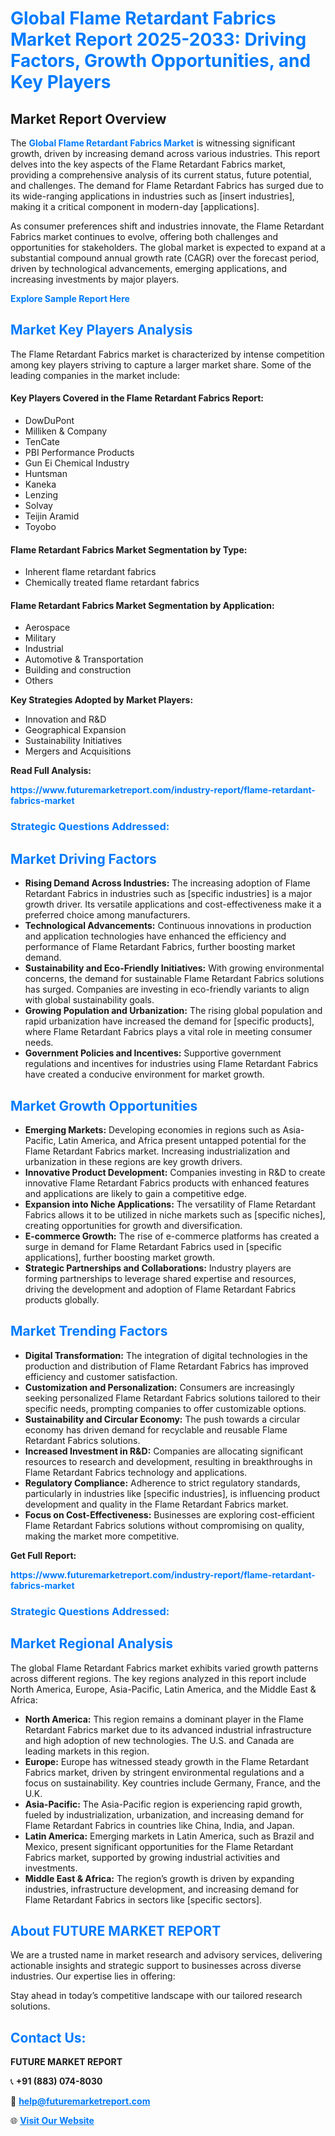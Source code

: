 <h1 style="color: #007BFF;">Global Flame Retardant Fabrics Market Report 2025-2033: Driving Factors, Growth Opportunities, and Key Players</h1>

<section id="overview">
<h2>Market Report Overview</h2>
<p>The <a href="https://www.futuremarketreport.com/industry-report/flame-retardant-fabrics-market" style="color: #007BFF; text-decoration: none;"><strong>Global Flame Retardant Fabrics Market</strong></a> is witnessing significant growth, driven by increasing demand across various industries. This report delves into the key aspects of the Flame Retardant Fabrics market, providing a comprehensive analysis of its current status, future potential, and challenges. The demand for Flame Retardant Fabrics has surged due to its wide-ranging applications in industries such as [insert industries], making it a critical component in modern-day [applications].</p>
<p>As consumer preferences shift and industries innovate, the Flame Retardant Fabrics market continues to evolve, offering both challenges and opportunities for stakeholders. The global market is expected to expand at a substantial compound annual growth rate (CAGR) over the forecast period, driven by technological advancements, emerging applications, and increasing investments by major players.</p>
</section>

<section id="overview">
<p><a href="https://www.futuremarketreport.com/request-sample/reportId=61636" style="color: #007BFF; text-decoration: none;"><strong>Explore Sample Report Here</strong></a></p>
</section>

<section id="key-players">
<h2 style="color: #007BFF;">Market Key Players Analysis</h2>
<p>The Flame Retardant Fabrics market is characterized by intense competition among key players striving to capture a larger market share. Some of the leading companies in the market include:</p>
<h4>Key Players Covered in the Flame Retardant Fabrics Report:</h4>
<ul><li>DowDuPont</li><li>Milliken &amp; Company</li><li>TenCate</li><li>PBI Performance Products</li><li>Gun Ei Chemical Industry</li><li>Huntsman</li><li>Kaneka</li><li>Lenzing</li><li>Solvay</li><li>Teijin Aramid</li><li>Toyobo</li></ul>
<h4>Flame Retardant Fabrics Market Segmentation by Type:</h4>
<ul><li>Inherent flame retardant fabrics</li><li>Chemically treated flame retardant fabrics</li></ul>

<h4>Flame Retardant Fabrics Market Segmentation by Application:</h4>
<ul><li>Aerospace</li><li>Military</li><li>Industrial</li><li>Automotive &amp; Transportation</li><li>Building and construction</li><li>Others</li></ul>
<p><strong>Key Strategies Adopted by Market Players:</strong></p>
<ul>
<li>Innovation and R&D</li>
<li>Geographical Expansion</li>
<li>Sustainability Initiatives</li>
<li>Mergers and Acquisitions</li>
</ul>
</section>

<section>
<p><strong>Read Full Analysis: </strong></p><a href="https://www.futuremarketreport.com/industry-report/flame-retardant-fabrics-market" style="color: #007BFF; text-decoration: none;"><strong>https://www.futuremarketreport.com/industry-report/flame-retardant-fabrics-market</strong></a>
<h3 style="color: #007BFF;">Strategic Questions Addressed:</h3>
</section>

<section id="driving-factors">
<h2 style="color: #007BFF;">Market Driving Factors</h2>
<ul>
<li><strong>Rising Demand Across Industries:</strong> The increasing adoption of Flame Retardant Fabrics in industries such as [specific industries] is a major growth driver. Its versatile applications and cost-effectiveness make it a preferred choice among manufacturers.</li>
<li><strong>Technological Advancements:</strong> Continuous innovations in production and application technologies have enhanced the efficiency and performance of Flame Retardant Fabrics, further boosting market demand.</li>
<li><strong>Sustainability and Eco-Friendly Initiatives:</strong> With growing environmental concerns, the demand for sustainable Flame Retardant Fabrics solutions has surged. Companies are investing in eco-friendly variants to align with global sustainability goals.</li>
<li><strong>Growing Population and Urbanization:</strong> The rising global population and rapid urbanization have increased the demand for [specific products], where Flame Retardant Fabrics plays a vital role in meeting consumer needs.</li>
<li><strong>Government Policies and Incentives:</strong> Supportive government regulations and incentives for industries using Flame Retardant Fabrics have created a conducive environment for market growth.</li>
</ul>
</section>

<section id="growth-opportunities">
<h2 style="color: #007BFF;">Market Growth Opportunities</h2>
<ul>
<li><strong>Emerging Markets:</strong> Developing economies in regions such as Asia-Pacific, Latin America, and Africa present untapped potential for the Flame Retardant Fabrics market. Increasing industrialization and urbanization in these regions are key growth drivers.</li>
<li><strong>Innovative Product Development:</strong> Companies investing in R&D to create innovative Flame Retardant Fabrics products with enhanced features and applications are likely to gain a competitive edge.</li>
<li><strong>Expansion into Niche Applications:</strong> The versatility of Flame Retardant Fabrics allows it to be utilized in niche markets such as [specific niches], creating opportunities for growth and diversification.</li>
<li><strong>E-commerce Growth:</strong> The rise of e-commerce platforms has created a surge in demand for Flame Retardant Fabrics used in [specific applications], further boosting market growth.</li>
<li><strong>Strategic Partnerships and Collaborations:</strong> Industry players are forming partnerships to leverage shared expertise and resources, driving the development and adoption of Flame Retardant Fabrics products globally.</li>
</ul>
</section>

<section id="trending-factors">
<h2 style="color: #007BFF;">Market Trending Factors</h2>
<ul>
<li><strong>Digital Transformation:</strong> The integration of digital technologies in the production and distribution of Flame Retardant Fabrics has improved efficiency and customer satisfaction.</li>
<li><strong>Customization and Personalization:</strong> Consumers are increasingly seeking personalized Flame Retardant Fabrics solutions tailored to their specific needs, prompting companies to offer customizable options.</li>
<li><strong>Sustainability and Circular Economy:</strong> The push towards a circular economy has driven demand for recyclable and reusable Flame Retardant Fabrics solutions.</li>
<li><strong>Increased Investment in R&D:</strong> Companies are allocating significant resources to research and development, resulting in breakthroughs in Flame Retardant Fabrics technology and applications.</li>
<li><strong>Regulatory Compliance:</strong> Adherence to strict regulatory standards, particularly in industries like [specific industries], is influencing product development and quality in the Flame Retardant Fabrics market.</li>
<li><strong>Focus on Cost-Effectiveness:</strong> Businesses are exploring cost-efficient Flame Retardant Fabrics solutions without compromising on quality, making the market more competitive.</li>
</ul>
</section>

<section>
<p><strong>Get Full Report: </strong></p><a href="https://www.futuremarketreport.com/industry-report/flame-retardant-fabrics-market" style="color: #007BFF; text-decoration: none;"><strong>https://www.futuremarketreport.com/industry-report/flame-retardant-fabrics-market</strong></a>
<h3 style="color: #007BFF;">Strategic Questions Addressed:</h3>
</section>


<section id="regional-analysis">
<h2 style="color: #007BFF;">Market Regional Analysis</h2>
<p>The global Flame Retardant Fabrics market exhibits varied growth patterns across different regions. The key regions analyzed in this report include North America, Europe, Asia-Pacific, Latin America, and the Middle East & Africa:</p>
<ul>
<li><strong>North America:</strong> This region remains a dominant player in the Flame Retardant Fabrics market due to its advanced industrial infrastructure and high adoption of new technologies. The U.S. and Canada are leading markets in this region.</li>
<li><strong>Europe:</strong> Europe has witnessed steady growth in the Flame Retardant Fabrics market, driven by stringent environmental regulations and a focus on sustainability. Key countries include Germany, France, and the U.K.</li>
<li><strong>Asia-Pacific:</strong> The Asia-Pacific region is experiencing rapid growth, fueled by industrialization, urbanization, and increasing demand for Flame Retardant Fabrics in countries like China, India, and Japan.</li>
<li><strong>Latin America:</strong> Emerging markets in Latin America, such as Brazil and Mexico, present significant opportunities for the Flame Retardant Fabrics market, supported by growing industrial activities and investments.</li>
<li><strong>Middle East & Africa:</strong> The region’s growth is driven by expanding industries, infrastructure development, and increasing demand for Flame Retardant Fabrics in sectors like [specific sectors].</li>
</ul>
</section>

<footer>
<h2 style="color: #007BFF;">About FUTURE MARKET REPORT</h2>
<p>We are a trusted name in market research and advisory services, delivering actionable insights and strategic support to businesses across diverse industries. Our expertise lies in offering:</p>

<p>Stay ahead in today’s competitive landscape with our tailored research solutions.</p>

<h2 style="color: #007BFF;">Contact Us:</h2>
<p><strong>FUTURE MARKET REPORT</strong></p>
<p>📞 <strong>+91 (883) 074-8030</strong></p>
<p>📧 <strong><a href="mailto:help@futuremarketreport.com" style="color: #007BFF;">help@futuremarketreport.com</a></strong></p>
<p>🌐 <strong><a href="https://www.futuremarketreport.com/" style="color: #007BFF;">Visit Our Website</a></strong></p>
</footer>